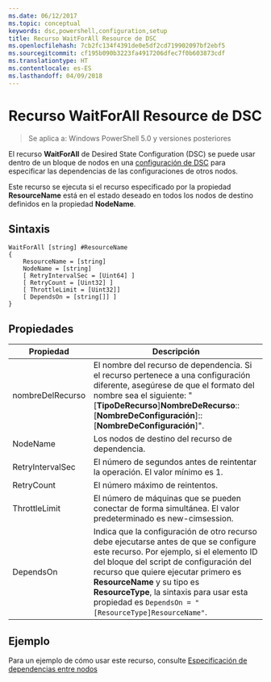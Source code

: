 ```yaml
---
ms.date: 06/12/2017
ms.topic: conceptual
keywords: dsc,powershell,configuration,setup
title: Recurso WaitForAll Resource de DSC
ms.openlocfilehash: 7cb2fc134f4391de0e5df2cd719902097bf2ebf5
ms.sourcegitcommit: cf195b090b3223fa4917206dfec7f0b603873cdf
ms.translationtype: HT
ms.contentlocale: es-ES
ms.lasthandoff: 04/09/2018
---
```

# <a name="dsc-waitforall-resource"></a>Recurso WaitForAll Resource de DSC

> Se aplica a: Windows PowerShell 5.0 y versiones posteriores

El recurso **WaitForAll** de Desired State Configuration (DSC) se puede usar dentro de un bloque de nodos en una [configuración de DSC](configurations.md) para especificar las dependencias de las configuraciones de otros nodos.

Este recurso se ejecuta si el recurso especificado por la propiedad **ResourceName** está en el estado deseado en todos los nodos de destino definidos en la propiedad **NodeName**.


## <a name="syntax"></a>Sintaxis

```
WaitForAll [string] #ResourceName
{
    ResourceName = [string]
    NodeName = [string]
    [ RetryIntervalSec = [Uint64] ]
    [ RetryCount = [Uint32] ]
    [ ThrottleLimit = [Uint32]]
    [ DependsOn = [string[]] ]
}
```

## <a name="properties"></a>Propiedades

|  Propiedad  |  Descripción   |
|---|---|
| nombreDelRecurso| El nombre del recurso de dependencia. Si el recurso pertenece a una configuración diferente, asegúrese de que el formato del nombre sea el siguiente: "[__TipoDeRecurso__]__NombreDeRecurso__::[__NombreDeConfiguración__]::[__NombreDeConfiguración__]".|
| NodeName| Los nodos de destino del recurso de dependencia.|
| RetryIntervalSec| El número de segundos antes de reintentar la operación. El valor mínimo es 1.|
| RetryCount| El número máximo de reintentos.|
| ThrottleLimit| El número de máquinas que se pueden conectar de forma simultánea. El valor predeterminado es new-cimsession.|
| DependsOn | Indica que la configuración de otro recurso debe ejecutarse antes de que se configure este recurso. Por ejemplo, si el elemento ID del bloque del script de configuración del recurso que quiere ejecutar primero es __ResourceName__ y su tipo es __ResourceType__, la sintaxis para usar esta propiedad es `DependsOn = "[ResourceType]ResourceName"`.|


## <a name="example"></a>Ejemplo

Para un ejemplo de cómo usar este recurso, consulte [Especificación de dependencias entre nodos](crossNodeDependencies.md)
